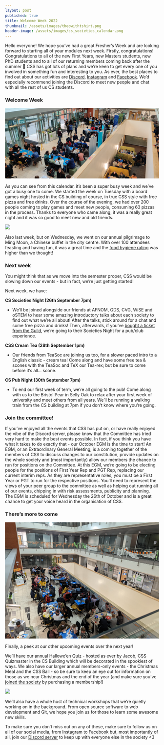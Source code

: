 ```yaml
---
layout: post
published: true
title: Welcome Week 2022
thumbnail: /assets/images/theowithtshirt.png
header-image: /assets/images/cs_societies_calendar.png
---
```

Hello everyone! We hope you’ve had a great Fresher’s Week and are looking forward to starting all of your modules next week. Firstly, congratulations! Congratulations to all of the new First Years, new Masters students, new PhD students and to all of our returning members coming back after the summer 🎉 CSS has got lots of plans and we’re keen to get every one of you involved in something fun and interesting to you. As ever, the best places to find out about our activities are [Discord](/discord), [Instagram](/instagram) and [Facebook](/facebook). We’d especially recommend joining the Discord to meet new people and chat with all the rest of us CS students.


### Welcome Week

![](/assets/images/2022-welcome-week-newsletter/BoardGamesNight22.jpg)




As you can see from this calendar, it’s been a super busy week and we’ve got a busy one to come. We started the week on Tuesday with a board games night hosted in the CS building of course, in true CSS style with free pizza and free drinks. Over the course of the evening, we had over 200 people coming to play games and meet new people, consuming 63 pizzas in the process. Thanks to everyone who came along, it was a really great night and it was so good to meet new and old friends. 

![](/assets/images/2022-welcome-week-newsletter/MingMoon22.png)




Also last week, but on Wednesday, we went on our annual pilgrimage to Ming Moon, a Chinese buffet in the city centre. With over 100 attendees feasting and having fun, it was a great time and the [food hygiene rating](https://ratings.food.gov.uk/business/1099276) was higher than we thought!



### Next week



You might think that as we move into the semester proper, CSS would be slowing down our events - but in fact, we’re just getting started! 

Next week, we have:

**CS Societies Night (26th September 7pm)**
- We’ll be joined alongside our friends at AFNOM, GDS, CVG, WiSE and oSTEM to hear some amazing introductory talks about each society to find out what we’re all about! After the talks, stick around for a chat and some free pizza and drinks! Then, afterwards, if you’ve [bought a ticket from the Guild](https://www.guildofstudents.com/ents/event/6677/), we’re going to their Societies Night for a pub/club experience.

**CSS Cream Tea (28th September 1pm)**
- Our friends from TeaSoc are joining us too, for a slower paced intro to a English classic - cream tea! Come along and have some free tea & scones with the TeaSoc and TeX our Tea-rex; but be sure to come before it’s all… scone.

**CS Pub Night (30th September 7pm)**
- To end our first week of term, we’re all going to the pub! Come along with us to the Bristol Pear in Selly Oak to relax after your first week of university and meet others from all years. We’ll be running a walking train from the CS building at 7pm if you don’t know where you’re going.


### Join the committee!


If you’ve enjoyed all the events that CSS has put on, or have really enjoyed the vibe of the Discord server, please know that the Committee has tried very hard to make the best events possible. In fact, if you think you have what it takes to do exactly that - our October EGM is the time to start! 
An EGM, or an Extraordinary General Meeting, is a coming together of the members of CSS to discuss changes to our constitution, provide updates on the whole society and (most importantly) allow our members the chance to run for positions on the Committee.
At this EGM, we’re going to be electing people for the positions of First Year Rep and PGT Rep, replacing our current interim reps. As they are representative roles, you must be a First Year or PGT to run for the respective positions. You’ll need to represent the views of your peer group to the committee as well as helping out running all of our events, chipping in with risk assessments, publicity and planning. The EGM is scheduled for Wednesday the 26th of October and is a great chance to get your voice heard in the organisation of CSS.


### There’s more to come



![](/assets/images/2022-welcome-week-newsletter/HalloweenQuiz21.jpg)

Finally, a peek at our other upcoming events over the next year!

We’ll have our annual Hallowe’en Quiz - hosted as ever by Jacob, CSS Quizmaster in the CS Building which will be decorated in the spookiest of ways. We also have our larger annual members-only events - the Christmas Meal and the CSS Ball - so be sure to keep an eye out for information on those as we near Christmas and the end of the year (and make sure you’ve [joined the society](/join) by purchasing a membership!)


![](/assets/images/2022-welcome-week-newsletter/CSSBall22Committee.jpg)



We’ll also have a whole host of technical workshops that we’re quietly working on in the background. From open source software to web development and Git, we hope you join us for those to learn some awesome new skills.

To make sure you don’t miss out on any of these, make sure to follow us on all of our social media, from [Instagram](/instagram) to [Facebook](/facebook) but, most importantly of all, join our [Discord server](/discord) to keep up with everyone else in the society <3
